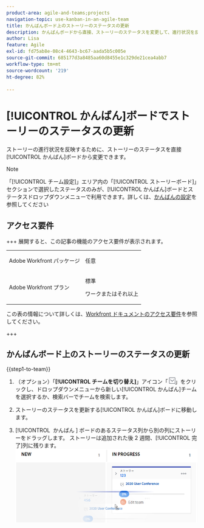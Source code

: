 ```yaml
---
product-area: agile-and-teams;projects
navigation-topic: use-kanban-in-an-agile-team
title: かんばんボード上のストーリーのステータスの更新
description: かんばんボードから直接、ストーリーのステータスを変更して、進行状況を反映させることができます。
author: Lisa
feature: Agile
exl-id: fd75ab8e-08c4-4643-bc67-aada5b5c005e
source-git-commit: 685177d3a8485aa60d8455e1c329de21cea4abb7
workflow-type: tm+mt
source-wordcount: '219'
ht-degree: 82%

---
```


# [!UICONTROL かんばん]ボードでストーリーのステータスの更新

ストーリーの進行状況を反映するために、ストーリーのステータスを直接[!UICONTROL かんばん]ボードから変更できます。

>[!NOTE]
>
>「[!UICONTROL チーム設定]」エリア内の「[!UICONTROL ストーリーボード]」セクションで選択したステータスのみが、[!UICONTROL かんばん]ボードとステータスドロップダウンメニューで利用できます。詳しくは、[かんばんの設定](../../agile/get-started-with-agile-in-workfront/configure-kanban.md)を参照してください

## アクセス要件

+++ 展開すると、この記事の機能のアクセス要件が表示されます。

<table style="table-layout:auto"> 
 <col> 
 </col> 
 <col> 
 </col> 
 <tbody> 
  <tr> 
   <td role="rowheader">Adobe Workfront パッケージ</td> 
   <td> <p>任意</p> </td> 
  </tr> 
  <tr> 
   <td role="rowheader">Adobe Workfront プラン</td> 
   <td> <p>標準</p> 
   <p>ワークまたはそれ以上</p> </td> 
  </tr>
 </tbody> 
</table>

この表の情報について詳しくは、[Workfront ドキュメントのアクセス要件](/help/quicksilver/administration-and-setup/add-users/access-levels-and-object-permissions/access-level-requirements-in-documentation.md)を参照してください。

+++

## かんばんボード上のストーリーのステータスの更新

{{step1-to-team}}

1. （オプション）「**[!UICONTROL チームを切り替え]**」アイコン「![チームを切り替えアイコン](assets/switch-team-icon.png)」をクリックし、ドロップダウンメニューから新しい[!UICONTROL かんばん]チームを選択するか、検索バーでチームを検索します。

1. ストーリーのステータスを更新する[!UICONTROL かんばん]ボードに移動します。
1. [!UICONTROL &#x200B; かんばん &#x200B;] ボードのあるステータス列から別の列にストーリーをドラッグします。
ストーリーは追加された後 2 週間、[!UICONTROL 完了]列に残ります。
   ![別の列へのストーリーの移動](assets/agile-storyboard-progress.png)
